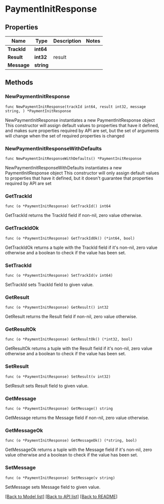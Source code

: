 # PaymentInitResponse

## Properties

Name | Type | Description | Notes
------------ | ------------- | ------------- | -------------
**TrackId** | **int64** |  | 
**Result** | **int32** | result | 
**Message** | **string** |  | 

## Methods

### NewPaymentInitResponse

`func NewPaymentInitResponse(trackId int64, result int32, message string, ) *PaymentInitResponse`

NewPaymentInitResponse instantiates a new PaymentInitResponse object
This constructor will assign default values to properties that have it defined,
and makes sure properties required by API are set, but the set of arguments
will change when the set of required properties is changed

### NewPaymentInitResponseWithDefaults

`func NewPaymentInitResponseWithDefaults() *PaymentInitResponse`

NewPaymentInitResponseWithDefaults instantiates a new PaymentInitResponse object
This constructor will only assign default values to properties that have it defined,
but it doesn't guarantee that properties required by API are set

### GetTrackId

`func (o *PaymentInitResponse) GetTrackId() int64`

GetTrackId returns the TrackId field if non-nil, zero value otherwise.

### GetTrackIdOk

`func (o *PaymentInitResponse) GetTrackIdOk() (*int64, bool)`

GetTrackIdOk returns a tuple with the TrackId field if it's non-nil, zero value otherwise
and a boolean to check if the value has been set.

### SetTrackId

`func (o *PaymentInitResponse) SetTrackId(v int64)`

SetTrackId sets TrackId field to given value.


### GetResult

`func (o *PaymentInitResponse) GetResult() int32`

GetResult returns the Result field if non-nil, zero value otherwise.

### GetResultOk

`func (o *PaymentInitResponse) GetResultOk() (*int32, bool)`

GetResultOk returns a tuple with the Result field if it's non-nil, zero value otherwise
and a boolean to check if the value has been set.

### SetResult

`func (o *PaymentInitResponse) SetResult(v int32)`

SetResult sets Result field to given value.


### GetMessage

`func (o *PaymentInitResponse) GetMessage() string`

GetMessage returns the Message field if non-nil, zero value otherwise.

### GetMessageOk

`func (o *PaymentInitResponse) GetMessageOk() (*string, bool)`

GetMessageOk returns a tuple with the Message field if it's non-nil, zero value otherwise
and a boolean to check if the value has been set.

### SetMessage

`func (o *PaymentInitResponse) SetMessage(v string)`

SetMessage sets Message field to given value.



[[Back to Model list]](../README.md#documentation-for-models) [[Back to API list]](../README.md#documentation-for-api-endpoints) [[Back to README]](../README.md)


